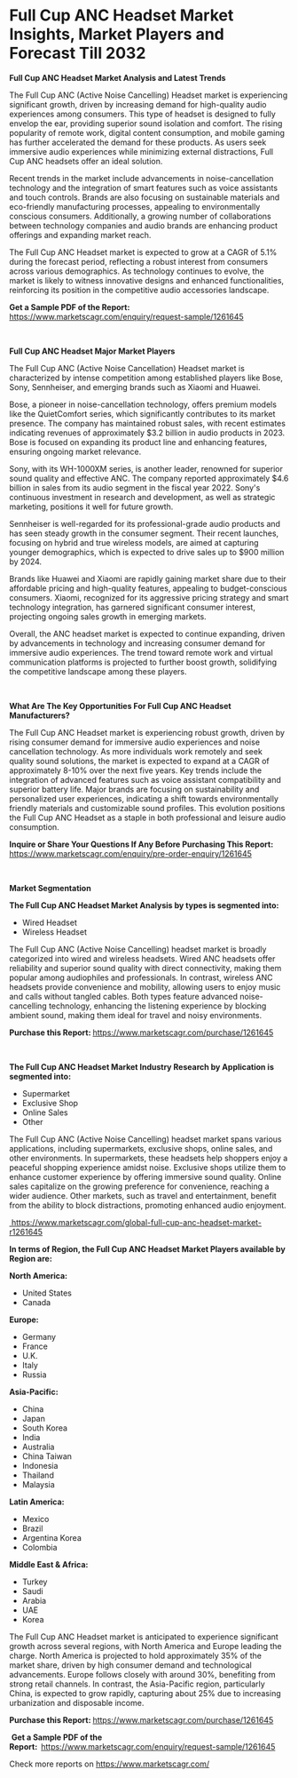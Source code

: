 <p><h1>Full Cup ANC Headset Market Insights, Market Players and Forecast Till 2032</h1></p><p><strong>Full Cup ANC Headset Market Analysis and Latest Trends</strong></p>
<p><p>The Full Cup ANC (Active Noise Cancelling) Headset market is experiencing significant growth, driven by increasing demand for high-quality audio experiences among consumers. This type of headset is designed to fully envelop the ear, providing superior sound isolation and comfort. The rising popularity of remote work, digital content consumption, and mobile gaming has further accelerated the demand for these products. As users seek immersive audio experiences while minimizing external distractions, Full Cup ANC headsets offer an ideal solution.</p><p>Recent trends in the market include advancements in noise-cancellation technology and the integration of smart features such as voice assistants and touch controls. Brands are also focusing on sustainable materials and eco-friendly manufacturing processes, appealing to environmentally conscious consumers. Additionally, a growing number of collaborations between technology companies and audio brands are enhancing product offerings and expanding market reach.</p><p>The Full Cup ANC Headset market is expected to grow at a CAGR of 5.1% during the forecast period, reflecting a robust interest from consumers across various demographics. As technology continues to evolve, the market is likely to witness innovative designs and enhanced functionalities, reinforcing its position in the competitive audio accessories landscape.</p></p>
<p><strong>Get a Sample PDF of the Report:&nbsp;</strong> <a href="https://www.marketscagr.com/enquiry/request-sample/1261645?utm_campaign=1995&utm_medium=2&utm_source=Github&utm_content=ia&utm_term=09022025&utm_id=full-cup-anc-headset">https://www.marketscagr.com/enquiry/request-sample/1261645</a></p>
<p>&nbsp;</p>
<p><strong>Full Cup ANC Headset Major Market Players</strong></p>
<p><p>The Full Cup ANC (Active Noise Cancellation) Headset market is characterized by intense competition among established players like Bose, Sony, Sennheiser, and emerging brands such as Xiaomi and Huawei. </p><p>Bose, a pioneer in noise-cancellation technology, offers premium models like the QuietComfort series, which significantly contributes to its market presence. The company has maintained robust sales, with recent estimates indicating revenues of approximately $3.2 billion in audio products in 2023. Bose is focused on expanding its product line and enhancing features, ensuring ongoing market relevance.</p><p>Sony, with its WH-1000XM series, is another leader, renowned for superior sound quality and effective ANC. The company reported approximately $4.6 billion in sales from its audio segment in the fiscal year 2022. Sony's continuous investment in research and development, as well as strategic marketing, positions it well for future growth.</p><p>Sennheiser is well-regarded for its professional-grade audio products and has seen steady growth in the consumer segment. Their recent launches, focusing on hybrid and true wireless models, are aimed at capturing younger demographics, which is expected to drive sales up to $900 million by 2024.</p><p>Brands like Huawei and Xiaomi are rapidly gaining market share due to their affordable pricing and high-quality features, appealing to budget-conscious consumers. Xiaomi, recognized for its aggressive pricing strategy and smart technology integration, has garnered significant consumer interest, projecting ongoing sales growth in emerging markets.</p><p>Overall, the ANC headset market is expected to continue expanding, driven by advancements in technology and increasing consumer demand for immersive audio experiences. The trend toward remote work and virtual communication platforms is projected to further boost growth, solidifying the competitive landscape among these players.</p></p>
<p>&nbsp;</p>
<p><strong>What Are The Key Opportunities For Full Cup ANC Headset Manufacturers?</strong></p>
<p><p>The Full Cup ANC Headset market is experiencing robust growth, driven by rising consumer demand for immersive audio experiences and noise cancellation technology. As more individuals work remotely and seek quality sound solutions, the market is expected to expand at a CAGR of approximately 8-10% over the next five years. Key trends include the integration of advanced features such as voice assistant compatibility and superior battery life. Major brands are focusing on sustainability and personalized user experiences, indicating a shift towards environmentally friendly materials and customizable sound profiles. This evolution positions the Full Cup ANC Headset as a staple in both professional and leisure audio consumption.</p></p>
<p><strong>Inquire or Share Your Questions If Any Before Purchasing This Report:</strong> <a href="https://www.marketscagr.com/enquiry/pre-order-enquiry/1261645?utm_campaign=1995&utm_medium=2&utm_source=Github&utm_content=ia&utm_term=09022025&utm_id=full-cup-anc-headset">https://www.marketscagr.com/enquiry/pre-order-enquiry/1261645</a></p>
<p>&nbsp;</p>
<p><strong>Market Segmentation</strong></p>
<p><strong>The Full Cup ANC Headset Market Analysis by types is segmented into:</strong></p>
<p><ul><li>Wired Headset</li><li>Wireless Headset</li></ul></p>
<p><p>The Full Cup ANC (Active Noise Cancelling) headset market is broadly categorized into wired and wireless headsets. Wired ANC headsets offer reliability and superior sound quality with direct connectivity, making them popular among audiophiles and professionals. In contrast, wireless ANC headsets provide convenience and mobility, allowing users to enjoy music and calls without tangled cables. Both types feature advanced noise-cancelling technology, enhancing the listening experience by blocking ambient sound, making them ideal for travel and noisy environments.</p></p>
<p><strong>Purchase this Report:&nbsp;</strong><a href="https://www.marketscagr.com/purchase/1261645?utm_campaign=1995&utm_medium=2&utm_source=Github&utm_content=ia&utm_term=09022025&utm_id=full-cup-anc-headset">https://www.marketscagr.com/purchase/1261645</a></p>
<p>&nbsp;</p>
<p><strong>The Full Cup ANC Headset Market Industry Research by Application is segmented into:</strong></p>
<p><ul><li>Supermarket</li><li>Exclusive Shop</li><li>Online Sales</li><li>Other</li></ul></p>
<p><p>The Full Cup ANC (Active Noise Cancelling) headset market spans various applications, including supermarkets, exclusive shops, online sales, and other environments. In supermarkets, these headsets help shoppers enjoy a peaceful shopping experience amidst noise. Exclusive shops utilize them to enhance customer experience by offering immersive sound quality. Online sales capitalize on the growing preference for convenience, reaching a wider audience. Other markets, such as travel and entertainment, benefit from the ability to block distractions, promoting enhanced audio enjoyment.</p></p>
<p><a href="https://www.marketscagr.com/global-full-cup-anc-headset-market-r1261645?utm_campaign=1995&utm_medium=2&utm_source=Github&utm_content=ia&utm_term=09022025&utm_id=full-cup-anc-headset">&nbsp;https://www.marketscagr.com/global-full-cup-anc-headset-market-r1261645</a></p>
<p><strong>In terms of Region, the Full Cup ANC Headset Market Players available by Region are:</strong></p>
<p>
    <p> <strong> North America: </strong>
        <ul>
            <li>United States</li>
            <li>Canada</li>
        </ul>
        </p> 
    <p> <strong> Europe: </strong>
        <ul>
            <li>Germany</li>
            <li>France</li>
            <li>U.K.</li>
            <li>Italy</li>
            <li>Russia</li>
        </ul>
        </p> 
    <p> <strong> Asia-Pacific: </strong>
        <ul>
            <li>China</li>
            <li>Japan</li>
            <li>South Korea</li>
            <li>India</li>
            <li>Australia</li>
            <li>China Taiwan</li>
            <li>Indonesia</li>
            <li>Thailand</li>
            <li>Malaysia</li>
        </ul>
        </p> 
    <p> <strong> Latin America: </strong>
        <ul>
            <li>Mexico</li>
            <li>Brazil</li>
            <li>Argentina Korea</li>
            <li>Colombia</li>
        </ul>
        </p> 
    <p> <strong> Middle East & Africa: </strong>
        <ul>
            <li>Turkey</li>
            <li>Saudi</li>
            <li>Arabia</li>
            <li>UAE</li>
            <li>Korea</li>
        </ul>
    </p>
    </p>
<p><p>The Full Cup ANC Headset market is anticipated to experience significant growth across several regions, with North America and Europe leading the charge. North America is projected to hold approximately 35% of the market share, driven by high consumer demand and technological advancements. Europe follows closely with around 30%, benefiting from strong retail channels. In contrast, the Asia-Pacific region, particularly China, is expected to grow rapidly, capturing about 25% due to increasing urbanization and disposable income.</p></p>
<p><strong>Purchase this Report: </strong><a href="https://www.marketscagr.com/purchase/1261645?utm_campaign=1995&utm_medium=2&utm_source=Github&utm_content=ia&utm_term=09022025&utm_id=full-cup-anc-headset">https://www.marketscagr.com/purchase/1261645</a></p>
<p>&nbsp;<strong>Get a Sample PDF of the Report:&nbsp;&nbsp;</strong><a href="https://www.marketscagr.com/enquiry/request-sample/1261645?utm_campaign=1995&utm_medium=2&utm_source=Github&utm_content=ia&utm_term=09022025&utm_id=full-cup-anc-headset">https://www.marketscagr.com/enquiry/request-sample/1261645</a></p>
<p><strong></strong></p>
<p>Check more reports on <a href="https://www.marketscagr.com/?utm_campaign=1995&utm_medium=2&utm_source=Github&utm_content=ia&utm_term=09022025&utm_id=full-cup-anc-headset">https://www.marketscagr.com/</a></p>